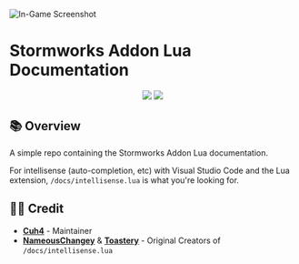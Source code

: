![In-Game Screenshot](imgs/1.png)

# Stormworks Addon Lua Documentation

<div align="center">
    <img src="https://img.shields.io/badge/Stormworks-Build%20and%20Rescue-blue?style=for-the-badge">
    <img src="https://img.shields.io/badge/lua-%232C2D72.svg?style=for-the-badge&logo=lua&logoColor=white">
</div>

## 📚 Overview
A simple repo containing the Stormworks Addon Lua documentation.

For intellisense (auto-completion, etc) with Visual Studio Code and the Lua extension, `/docs/intellisense.lua` is what you're looking for.

## 👨‍🦱 Credit
- **[Cuh4](https://github.com/Cuh4)** - Maintainer
- **[NameousChangey](https://github.com/nameouschangey)** & **[Toastery](https://github.com/Toast732)** - Original Creators of `/docs/intellisense.lua`